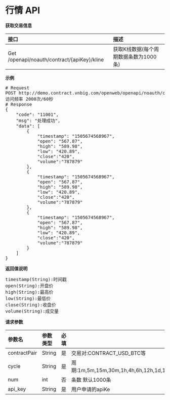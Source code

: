 # 行情 API #
**获取交易信息**

| 接口        	            |  描述
|:------------------------- |:-------------
| Get /openapi/noauth/contract/{apiKey}/kline  |获取K线数据(每个周期数据条数为1000条)

**示例**
<pre>
# Request
POST http://demo.contract.vnbig.com/openweb/openapi/noauth/contract/{apiKey}/kline
访问频率 2000次/60秒
# Response
{
	"code": "11001",
	"msg": "处理成功",
	"data": [
		{
			"timestamp": "1505674568967",
			"open": "567.87",
			"high": "589.98",
			"low": "420.89",
			"close":"420",
			"volume":"787879"
		},
		{
			"timestamp": "1505674568967",
			"open": "567.87",
			"high": "589.98",
			"low": "420.89",
			"close":"420",
			"volume":"787879"
		},
		{
			"timestamp": "1505674568967",
			"open": "567.87",
			"high": "589.98",
			"low": "420.89",
			"close":"420",
			"volume":"787879"
		}
	]
}
</pre>

**返回值说明**
<pre>
timestamp(String):时间戳
open(String):开盘价
high(String):最高价
low(String):最低价
close(String):收盘价
volume(String):成交量
</pre>

**请求参数**

| 参数名       | 参数类型 | 必填 |                                       |
|:------------ |:-------- |:---- |:------------------------------------- |
| contractPair | String   | 是   | 交易对:CONTRACT_USD_BTC等             |
| cycle        | String   | 是   | 周期:1m,5m,15m,30m,1h,4h,6h,12h,1d,1w |
| num          | int      | 否   | 条数 默认1000条                       |
|api_key       | String   |是  |用户申请的apiKe           |
